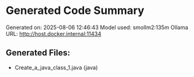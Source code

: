 # Generated Code Summary

Generated on: 2025-08-06 12:46:43
Model used: smollm2:135m
Ollama URL: http://host.docker.internal:11434

## Generated Files:
- Create_a_java_class_1.java (java)

